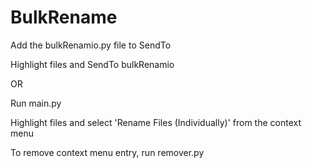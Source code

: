 # BulkRename
Add the bulkRenamio.py file to SendTo

Highlight files and SendTo bulkRenamio


OR


Run main.py

Highlight files and select 'Rename Files (Individually)' from the context menu

To remove context menu entry, run remover.py
